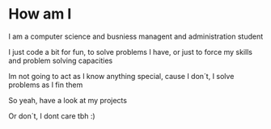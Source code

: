 # How am I
I am a computer science and busniess managent and administration student

I just code a bit for fun, to solve problems I have, or just to force my skills and problem solving capacities

Im not going to act as I know anything special, cause I don´t, I solve problems as I fin them

So yeah, have a look at my projects

Or don´t, I dont care tbh :)
